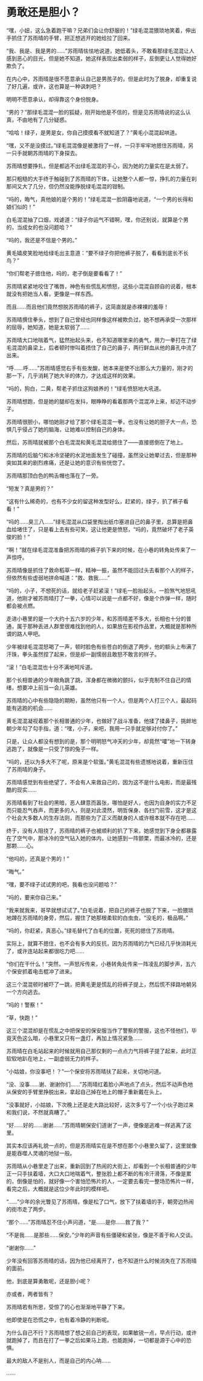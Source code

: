 # 勇敢还是胆小？

“嘿，小妞，这么急着跑干嘛？兄弟们会让你舒服的！”绿毛混混猥琐地笑着，伸出手抓住了苏雨晴的手臂，把正想逃开的她给拉了回来。

“我、我是、我是男的……”苏雨晴怯怯地说道，她低着头，不敢看那绿毛混混让人感到恶心的目光，但是她不知道，她这样表现出柔弱的样子，反倒更让人觉得她好欺负了。

在内心中，苏雨晴是很不愿意承认自己是男孩子的，但是此时为了脱身，却重复说了好几遍，或许，这也算是一种讽刺吧？

明明不愿意承认，却得靠这个身份脱身。

“男的？”那绿毛混混一脸的狐疑，刚开始他是不信的，但是见苏雨晴说的这么认真，不由地有了几分疑惑。

“哈哈！绿子，是男是女，你自己摸摸看不就知道了？”黄毛小混混起哄道。

“嘿，又不是没摸过。”绿毛混混像是被激将了一样，一只手牢牢地摁住苏雨晴，另一只手就朝苏雨晴的下身探去。

苏雨晴想要挣扎，但是都逃不出绿毛混混的手心，因为她的力量实在是太弱了。

那只粗糙的大手终于触碰到了苏雨晴的下体，让她整个人都一惊，挣扎的力量在刹那间又大了几分，但仍然没能挣脱绿毛混混的钳制。

“吗的，晦气，真他娘的是个男的！”绿毛混混一脸阴霾地说道，“一个男的长得和娘们似的！”

白毛混混抽了口烟，戏谑道：“绿子你运气不错啊，嘿，你还别说，就算是个男的，当成女的也没问题哈？”

“吗的，我还是不信是个男的。”

黄毛嬉皮笑脸地给绿毛出主意道：“要不绿子你把他裤子脱了，看看到底长不长鸟？”

“你们帮老子摁住他，吗的，老子倒是要看看了！”

苏雨晴紧紧地咬住了嘴唇，神色有些慌乱和愤怒，这些小混混自顾自的说着，根本就没有把她当人看，更像是一样东西。

而且……而且他们竟然想脱苏雨晴的裤子，这简直就是赤裸裸的羞辱！

苏雨晴撰住拳头，想到了自己曾经也同样像这样被欺负过，她不想再承受一次那样的屈辱，她知道，她是太软弱了……

苏雨晴大口地喘着气，猛然抬起头来，也不知道哪里来的勇气，用力一拳打在了绿毛混混的鼻梁上，后者顿时惨叫着捂住了自己的鼻子，两行鲜血从他的鼻孔中流了出来。

“呼……呼……”苏雨晴感觉右手有些发酸，她本来是使不出那么大力量的，刚才的那一下，几乎消耗了她大半的体力，才达成这样的效果。

“吗的，狗白，二黄，帮老子抓住这狗娘养的！”绿毛愤怒地大吼道。

苏雨晴想跑，但是她的腿却在发抖，眼睁睁的看着那两个混混冲上来，却迈不动步子。

苏雨晴很胆小，哪怕她刚才给了那个绿毛混混一拳，也没有让她的胆子大一点，恐惧几乎侵占了她的脑海，让她难以控制自己的身体。

然后，苏雨晴就被那个白毛混混和黄毛混混给摁住了——直接摁倒在了地上。

苏雨晴的后脑勺和冰冷坚硬的水泥地面发生了碰撞，虽然没让她晕过去，但是那种突如其来的剧烈疼痛，还是让她的意识有些恍惚了。

苏雨晴那顶白色的鸭舌帽也落在了一旁。

“短发？真是男的？”

“这有什么稀奇的，也有不少女的留这种发型好么，赶紧的，绿子，扒了裤子看看！”

“吗的……臭三八……”绿毛混混从口袋里掏出纸巾塞进自己的鼻子里，总算是把鼻血给堵住了，只是看上去有些可笑，这让他更是愤怒，“吗的，竟然破坏了老子英俊的脸！”

“啊！”就在绿毛混混准备把苏雨晴的裤子扒下来的时候，在小巷的转角处传来了一声惊呼。

苏雨晴像是抓住了救命稻草一样，精神一振，虽然不能回过头去看那个人的样子，但依然有些虚弱地拼命喊道：“救、救我……”

“吗的，小子，不想死的话，就给老子赶紧滚！”绿毛一脸抬起头，一脸煞气地怒吼道，他刚才被苏雨晴打了一拳，心情可以说是一点都不好，像是个炸弹一样，随时都会被点燃。

走进小巷里的是一个大约十五六岁的少年，和苏雨晴差不多大，长相也十分的普通，属于那种丢进人群里很难找到他的人，如果放在影视作品里，大概就是那种所谓的路人甲吧。

少年被绿毛混混怒喝了一声，顿时脸色有些苍白的倒退了两步，他的额头上布满了汗珠，拳头虽然捏了起来，但是却一副懦弱且敢怒不敢言的样子。

“滚！”白毛混混也十分不满地呵斥道。

那个长相普通的少年眼角跳了跳，浑身都在微微的颤抖，似乎克制不住自己的情绪，想要冲上前当一会儿英雄。

苏雨晴的心中有些隐隐的期盼，虽然他只有一个人，但是两个人打三个人，最起码能有逃跑的机会……

黄毛混混凝视着那个长相普通的少年，也做好了战斗准备，他揉了揉鼻子，挑衅地朝少年勾了勾手指，道：“嘿，小子，来吧，我用一只手就足够对付你了。”

只是，让众人都没有想到的是，那个明明怒气冲天的少年，却竟然“嚯”地一下转身逃跑了，就像是一只受了惊的兔子一样。

“吗的，还以为多大不了呢，原来是个软蛋。”黄毛混混有些遗憾地说着，重新压住了苏雨晴的身子。

苏雨晴感觉到有些绝望了，不会有人来救自己的，因为这不是什么电影，而是最残酷的现实……

苏雨晴看到了社会的黑暗，恶人肆意而嚣张，哪怕是好人，也因为自身的实力不足而只能忍气吞声，而更多的人，则是对此漠然，明哲保身、各扫门前雪，这才是这个社会大多数人的生存法则，而那些为了正义而献身的人或许根本就不存在吧……

终于，没有人阻挠了，苏雨晴的裤子也被顺利的扒了下来，她感觉到下身全都暴露在了空气中，那冰冷的空气钻入她的体内，让她感到一阵颤栗，而最冰冷的，还是那颗……心。

“他吗的，还真是个男的！”

“晦气。”

“嘿，要不绿子试试男的吧，我看也没问题哈？”

“吗的，要来你自己来。”

“我来就我来，哥早就想试试了。”白毛说着，把自己的裤子也脱了下来，一脸猥琐地蹲在苏雨晴的身旁，然后，握住了她那根柔软的白虫虫，“没毛的，极品啊。”

“吗的，你赶紧，真恶心。”绿毛替代了白毛的位置，死死的摁住了苏雨晴。

实际上，就算不摁住，也不会有多大的反抗，因为苏雨晴的力气已经几乎快消耗光了，或许连站起来都很吃力吧……

“你们在干什么！”突然，一声怒斥传来，小巷转角处传来一阵凌乱的脚步声，五六个保安抓着电击棍冲了进来。

这三个混混顿时被吓了一跳，把黄毛更是慌乱的将裤子提上，然后慌不择路地朝另一个方向逃去。

“吗的！警察！”

“草，快跑！”

这三个混混却是在慌乱之中把保安的保安服当作了警察的警服，这也不怪他们，毕竟天色这么暗，小巷里又只有一盏灯，再加上情况紧急……

苏雨晴在白毛站起来的时候就用自己那仅剩的一点点力气将裤子提了起来，此时正软软地趴在地上，一副虚弱无力的样子。

“小姑娘，你没事吧！？”一个保安将苏雨晴扶了起来，关切地问道。

“没、没事……谢、谢谢你们……”苏雨晴红着脸小声地点了点头，然后不动声色地从保安的手臂里挣脱出来，拿起自己掉在地上的帽子重新戴在头上。

“没事就好，小姑娘，下次晚上还是走大路比较好，这次多亏了一个小伙子跑过来和我们说，不然就真糟了。”

“好……好的……谢谢……”苏雨晴朝保安们道谢了一声，便像是逃难一样逃离了这里。

其实本应该再礼貌一点的，但是苏雨晴实在是不想在那个小巷里久留了，这里就像是能吞噬人灵魂的地狱一般。

苏雨晴从小巷里走了出来，重新回到了热闹的大街上，却看到一个长相普通的少年正一只手扶着墙，大口大口地喘着气，整张脸上都不断的有冷汗滑落，不像是累的，倒像是怕的，就好像一个害怕恐怖片的人，一定要去看完一整场恐怖片一样，看完之后，大概就是这位少年此时的模样吧。

“……”少年的余光瞥见了苏雨晴，像是松了口气，放下了扶着墙的手，朝旁边热闹的街市走了两步。

“那个……”苏雨晴忍不住小声问道，“是……是你……救了我？”

“不是我……是那些……保安。”少年的声音有些僵硬和紧张，像是不善于和人交谈。

“谢谢你……”

少年没有回答苏雨晴的话，因为他已经离开了，也不知道什么时候消失在了苏雨晴的面前。

他，到底是算勇敢呢，还是胆小呢？

亦或者，两者皆有？

苏雨晴若有所思，受惊了的心也渐渐地平静了下来。

他即使是在恐慌之中，也有着冷静的判断呢。

为什么自己不行？苏雨晴想了想之前自己的表现，如果敏锐一点，早点行动，或许就跑掉了，而且在打了一拳之后如果马上跑，也能跑掉，一切都是源于心中的恐惧。

最大的敌人不是别人，而是自己的内心呐……

……
